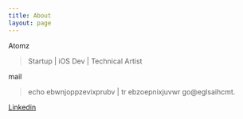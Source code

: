 ```yaml
---
title: About
layout: page
---
```


Atomz

> Startup | iOS Dev | Technical Artist

mail 

> echo ebwnjoppzevixprubv | tr ebzoepnixjuvwr go@eglsaihcmt.

[Linkedin](http://cn.linkedin.com/in/rhodneezheng)